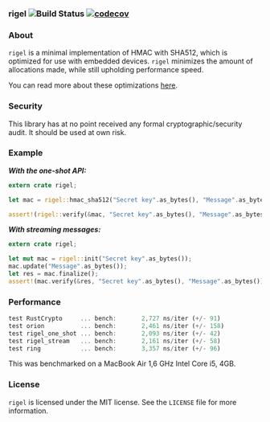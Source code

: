 ### rigel ![Build Status](https://travis-ci.org/brycx/rigel.svg?branch=master) [![codecov](https://codecov.io/gh/brycx/rigel/branch/master/graph/badge.svg)](https://codecov.io/gh/brycx/rigel)


### About
`rigel` is a minimal implementation of HMAC with SHA512, which is optimized for use
with embedded devices. `rigel` minimizes the amount of allocations made, while
still upholding performance speed.

You can read more about these optimizations [here](https://brycx.github.io/2018/08/06/hmac-and-precomputation-optimization.html).

### Security
This library has at no point received any formal cryptographic/security audit. It
should be used at own risk.

### Example

***With the one-shot API:***
```rust
extern crate rigel;

let mac = rigel::hmac_sha512("Secret key".as_bytes(), "Message".as_bytes());

assert!(rigel::verify(&mac, "Secret key".as_bytes(), "Message".as_bytes()));

```

***With streaming messages:***
```rust
extern crate rigel;

let mut mac = rigel::init("Secret key".as_bytes());
mac.update("Message".as_bytes());
let res = mac.finalize();
assert!(mac.verify(&res, "Secret key".as_bytes(), "Message".as_bytes()));

```

### Performance
```rust
test RustCrypto     ... bench:       2,727 ns/iter (+/- 91)
test orion          ... bench:       2,461 ns/iter (+/- 158)
test rigel_one_shot ... bench:       2,093 ns/iter (+/- 42)
test rigel_stream   ... bench:       2,161 ns/iter (+/- 58)
test ring           ... bench:       3,357 ns/iter (+/- 96)
```
This was benchmarked on a MacBook Air 1,6 GHz Intel Core i5, 4GB.

### License
`rigel` is licensed under the MIT license. See the `LICENSE` file for more information.
